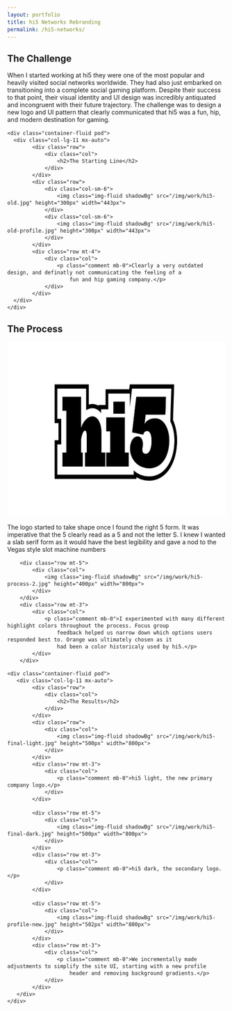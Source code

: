 ```yaml
---
layout: portfolio
title: hi5 Networks Rebranding
permalink: /hi5-networks/
---
```


<section id="portfolioMain">
       
<!--the challenge-->

<div class="container-fluid pod">
   <div class="col-lg-11 mx-auto">
        <div class="row">
            <div class="col">
                <h2>The Challenge</h2>
                <p class="mb-0">When I started working at hi5 they were one of the most popular and heavily visited social networks
                    worldwide. They had also just embarked on transitioning into a complete social gaming platform. Despite their
                    success to that point, their visual identity and UI design was incredibly antiquated and incongruent with
                    their future trajectory. The challenge was to design a new logo and UI pattern that clearly communicated
                    that hi5 was a fun, hip, and modern destination for gaming.</p>
            </div>
        </div>
   </div>
</div>

<!--the challenge end -->

<!--the starting line-->

    <div class="container-fluid pod">
      <div class="col-lg-11 mx-auto">
            <div class="row">
                <div class="col">
                    <h2>The Starting Line</h2>
                </div>
            </div>
            <div class="row">
                <div class="col-sm-6">
                    <img class="img-fluid shadowBg" src="/img/work/hi5-old.jpg" height="300px" width="443px">
                </div>
                <div class="col-sm-6">
                    <img class="img-fluid shadowBg" src="/img/work/hi5-old-profile.jpg" height="300px" width="443px">
                </div>
            </div>
            <div class="row mt-4">
                <div class="col">
                    <p class="comment mb-0">Clearly a very outdated design, and definatly not communicating the feeling of a
                        fun and hip gaming company.</p>
                </div>
            </div>
      </div>
    </div>

<!--the starting line end -->

<!--the process-->
<div class="container-fluid pod">
<div class="col-lg-11 mx-auto">
        <div class="row">
            <div class="col">
                <h2>The Process</h2>
            </div>
        </div>
        <div class="row">
            <div class="col">
                <img class="img-fluid shadowBg" src="/img/work/hi5-process-1.jpg" height="400px" width="800px">
            </div>
        </div>
        <div class="row mt-3">
            <div class="col">
                <p class="comment mb-0">The logo started to take shape once I found the right 5 form. It was imperative that
                    the 5 clearly read as a 5 and not the letter S. I knew I wanted a slab serif form as it would have the best
                    legibility and gave a nod to the Vegas style slot machine numbers</p>
            </div>
        </div>
    
        <div class="row mt-5">
            <div class="col">
                <img class="img-fluid shadowBg" src="/img/work/hi5-process-2.jpg" height="400px" width="800px">
            </div>
        </div>
        <div class="row mt-3">
            <div class="col">
                <p class="comment mb-0">I experimented with many different highlight colors throughout the process. Focus group
                    feedback helped us narrow down which options users responded best to. Orange was ultimately chosen as it
                    had been a color historicaly used by hi5.</p>
            </div>
        </div>
</div>
</div>
<!--the process end-->

<!--the final product-->

    <div class="container-fluid pod">
       <div class="col-lg-11 mx-auto">
            <div class="row">
                <div class="col">
                    <h2>The Results</h2>
                </div>
            </div>
            <div class="row">
                <div class="col">
                    <img class="img-fluid shadowBg" src="/img/work/hi5-final-light.jpg" height="500px" width="800px">
                </div>
            </div>
            <div class="row mt-3">
                <div class="col">
                    <p class="comment mb-0">hi5 light, the new primary company logo.</p>
                </div>
            </div>
    
            <div class="row mt-5">
                <div class="col">
                    <img class="img-fluid shadowBg" src="/img/work/hi5-final-dark.jpg" height="500px" width="800px">
                </div>
            </div>
            <div class="row mt-3">
                <div class="col">
                    <p class="comment mb-0">hi5 dark, the secondary logo.</p>
                </div>
            </div>
    
            <div class="row mt-5">
                <div class="col">
                    <img class="img-fluid shadowBg" src="/img/work/hi5-profile-new.jpg" height="502px" width="800px">
                </div>
            </div>
            <div class="row mt-3">
                <div class="col">
                    <p class="comment mb-0">We incrementally made adjustments to simplify the site UI, starting with a new profile
                        header and removing background gradients.</p>
                </div>
            </div>
       </div>
    </div>

<!--the final product end-->

</section>